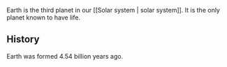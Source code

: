 Earth is the third planet in our [[Solar system | solar system]]. It is the only planet known to have life.

## History

Earth was formed 4.54 billion years ago.

